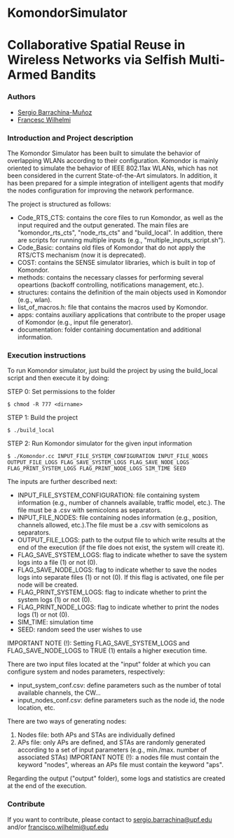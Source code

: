 # KomondorSimulator

# Collaborative Spatial Reuse in Wireless Networks via Selfish Multi-Armed Bandits
### Authors
* [Sergio Barrachina-Muñoz](https://github.com/sergiobarra)
* [Francesc Wilhelmi](https://github.com/fwilhelmi)

### Introduction and Project description

The Komondor Simulator has been built to simulate the behavior of overlapping WLANs according to their configuration. Komondor is mainly oriented to simulate the behavior of IEEE 802.11ax WLANs, which has not been considered in the current State-of-the-Art simulators. In addition, it has been prepared for a simple integration of intelligent agents that modify the nodes configuration for improving the network performance. 

The project is structured as follows:
* Code_RTS_CTS: contains the core files to run Komondor, as well as the input required and the output generated. The main files are "komondor_rts_cts", "node_rts_cts" and "build_local". In addition, there are scripts for running multiple inputs (e.g., "multiple_inputs_script.sh").
* Code_Basic: contains old files of Komondor that do not apply the RTS/CTS mechanism (now it is deprecated).
* COST: contains the SENSE simulator libraries, which is built in top of Komondor.
* methods: contains the necessary classes for performing several opeartions (backoff controlling, notifications management, etc.).
* structures: contains the definition of the main objects used in Komondor (e.g., wlan).
* list_of_macros.h: file that contains the macros used by Komondor.
* apps: contains auxiliary applications that contribute to the proper usage of Komondor (e.g., input file generator).
* documentation: folder containing documentation and additional information.

### Execution instructions

To run Komondor simulator, just build the project by using the build_local script and then execute it by doing:

STEP 0: Set permissions to the folder

```
$ chmod -R 777 <dirname>
```

STEP 1: Build the project

```
$ ./build_local
```

STEP 2: Run Komondor simulator for the given input information

```
$ ./Komondor.cc INPUT_FILE_SYSTEM_CONFIGURATION INPUT_FILE_NODES OUTPUT_FILE_LOGS FLAG_SAVE_SYSTEM_LOGS FLAG_SAVE_NODE_LOGS FLAG_PRINT_SYSTEM_LOGS FLAG_PRINT_NODE_LOGS SIM_TIME SEED
```

The inputs are further described next:
* INPUT_FILE_SYSTEM_CONFIGURATION: file containing system information (e.g., number of channels available, traffic model, etc.). The file must be a .csv with semicolons as separators.
* INPUT_FILE_NODES: file containing nodes information (e.g., position, channels allowed, etc.).The file must be a .csv with semicolons as separators.
* OUTPUT_FILE_LOGS: path to the output file to which write results at the end of the execution (if the file does not exist, the system will create it).
* FLAG_SAVE_SYSTEM_LOGS: flag to indicate whether to save the system logs into a file (1) or not (0).
* FLAG_SAVE_NODE_LOGS: flag to indicate whether to save the nodes logs into separate files (1) or not (0). If this flag is activated, one file per node will be created.
* FLAG_PRINT_SYSTEM_LOGS: flag to indicate whether to print the system logs (1) or not (0).
* FLAG_PRINT_NODE_LOGS: flag to indicate whether to print the nodes logs (1) or not (0). 
* SIM_TIME: simulation time
* SEED: random seed the user wishes to use

IMPORTANT NOTE (!): Setting FLAG_SAVE_SYSTEM_LOGS and FLAG_SAVE_NODE_LOGS to TRUE (1) entails a higher execution time. 

There are two input files located at the "input" folder at which you can configure system and nodes parameters, respectively:
* input_system_conf.csv: define parameters such as the number of total available channels, the CW...
* input_nodes_conf.csv: define parameters such as the node id, the node location, etc.
	
There are two ways of generating nodes:
1) Nodes file: both APs and STAs are individually defined
2) APs file: only APs are defined, and STAs are randomly generated according to a set of input parameters (e.g., min./max. number of associated STAs)
IMPORTANT NOTE (!): a nodes file must contain the keyword "nodes", whereas an APs file must contain the keyword "aps".

Regarding the output ("output" folder), some logs and statistics are created at the end of the execution.

### Contribute

If you want to contribute, please contact to sergio.barrachina@upf.edu and/or francisco.wilhelmi@upf.edu
